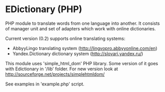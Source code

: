 EDictionary (PHP)
===========

PHP module to translate words from one language into another.
It consists of manager unit and set of adapters which work with online dictionaries.

Current version (0.2) supports online translating systems:
- AbbyyLingo translating system (http://lingvopro.abbyyonline.com/en)
- Yandex.Dictionary dictionary system (http://slovari.yandex.ru/)

This module uses 'simple_html_dom' PHP library. Some version of it goes with Edictionary in '/lib' folder. 
For new version look at http://sourceforge.net/projects/simplehtmldom/

See examples in 'example.php' script.